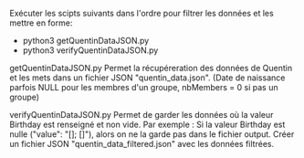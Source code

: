 Exécuter les scipts suivants dans l'ordre pour filtrer les données et les mettre en forme:
- python3 getQuentinDataJSON.py
- python3 verifyQuentinDataJSON.py




getQuentinDataJSON.py
Permet la récupéreration des données de Quentin et les mets dans un fichier JSON "quentin_data.json".
(Date de naissance parfois NULL pour les membres d'un groupe, nbMembers = 0 si pas un groupe)


verifyQuentinDataJSON.py
Permet de garder les données où la valeur Birthday est renseigné et non vide.
Par exemple : Si la valeur Birthday est nulle ("value": "[]; []"), alors on ne la garde pas dans le fichier output.
Créer un fichier JSON "quentin_data_filtered.json" avec les données filtrées.